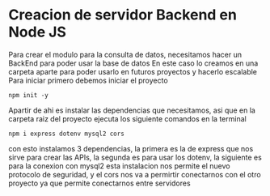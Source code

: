 # Creacion de servidor Backend en Node JS
Para crear el modulo para la consulta de datos, necesitamos hacer un BackEnd para poder usar la base de datos
En este caso lo creamos en una carpeta aparte para poder usarlo en futuros proyectos y hacerlo escalable
Para iniciar primero debemos iniciar el proyecto

```
npm init -y
```
Apartir de ahi es instalar las dependencias que necesitamos, asi que en la carpeta raiz del proyecto ejecuta los siguiente comandos en la terminal
```
npm i express dotenv mysql2 cors
```
con esto instalamos 3 dependencias, la primera es la de express que nos sirve para crear las APIs, la segunda es para usar los dotenv, la siguiente es para la conexion con mysql2 esta instalacion nos permite el nuevo protocolo de seguridad, y el cors nos va a permirtir conectarnos con el otro proyecto ya que permite conectarnos entre servidores